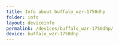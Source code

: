 ```yaml
---
title: Info about buffalo_wzr-1750dhp
folder: info
layout: deviceinfo
permalink: /devices/buffalo_wzr-1750dhp/
device: buffalo_wzr-1750dhp
---
```

